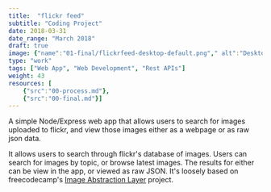 ```yaml
---
title:  "flickr feed"
subtitle: "Coding Project"
date: 2018-03-31
date_range: "March 2018"
draft: true
image: {"name":"01-final/flickrfeed-desktop-default.png"," alt":"Desktop Latest Results"}
type: "work"
tags: ["Web App", "Web Development", "Rest APIs"]
weight: 43
resources: [
    {"src":"00-process.md"},
    {"src":"00-final.md"}]
---
```

A simple Node/Express web app that allows users to search for images uploaded to flickr, and view those images either as a webpage or as raw json data.

It allows users to search through flickr's database of images. Users can search for images by topic, or browse latest images. The results for either can be view in the app, or viewed as raw JSON. It's loosely based on freecodecamp's [Image Abstraction Layer](https://www.freecodecamp.org/challenges/image-search-abstraction-layer) project.